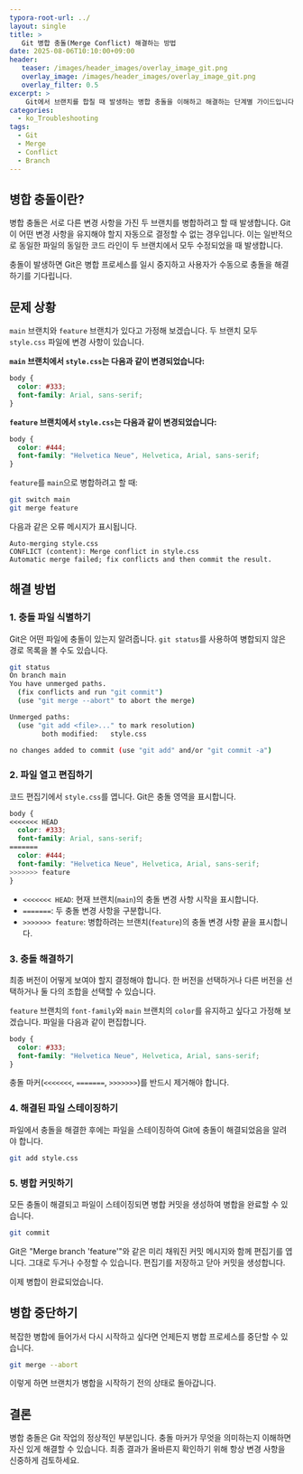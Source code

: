 ```yaml
---
typora-root-url: ../
layout: single
title: >
   Git 병합 충돌(Merge Conflict) 해결하는 방법
date: 2025-08-06T10:10:00+09:00
header:
   teaser: /images/header_images/overlay_image_git.png
   overlay_image: /images/header_images/overlay_image_git.png
   overlay_filter: 0.5
excerpt: >
    Git에서 브랜치를 합칠 때 발생하는 병합 충돌을 이해하고 해결하는 단계별 가이드입니다.
categories:
  - ko_Troubleshooting
tags:
  - Git
  - Merge
  - Conflict
  - Branch
---
```


## 병합 충돌이란?

병합 충돌은 서로 다른 변경 사항을 가진 두 브랜치를 병합하려고 할 때 발생합니다. Git이 어떤 변경 사항을 유지해야 할지 자동으로 결정할 수 없는 경우입니다. 이는 일반적으로 동일한 파일의 동일한 코드 라인이 두 브랜치에서 모두 수정되었을 때 발생합니다.

충돌이 발생하면 Git은 병합 프로세스를 일시 중지하고 사용자가 수동으로 충돌을 해결하기를 기다립니다.

## 문제 상황

`main` 브랜치와 `feature` 브랜치가 있다고 가정해 보겠습니다. 두 브랜치 모두 `style.css` 파일에 변경 사항이 있습니다.

**`main` 브랜치에서 `style.css`는 다음과 같이 변경되었습니다:**
```css
body {
  color: #333;
  font-family: Arial, sans-serif;
}
```

**`feature` 브랜치에서 `style.css`는 다음과 같이 변경되었습니다:**
```css
body {
  color: #444;
  font-family: "Helvetica Neue", Helvetica, Arial, sans-serif;
}
```

`feature`를 `main`으로 병합하려고 할 때:
```bash
git switch main
git merge feature
```

다음과 같은 오류 메시지가 표시됩니다.
```
Auto-merging style.css
CONFLICT (content): Merge conflict in style.css
Automatic merge failed; fix conflicts and then commit the result.
```

## 해결 방법

### 1. 충돌 파일 식별하기

Git은 어떤 파일에 충돌이 있는지 알려줍니다. `git status`를 사용하여 병합되지 않은 경로 목록을 볼 수도 있습니다.

```bash
git status
On branch main
You have unmerged paths.
  (fix conflicts and run "git commit")
  (use "git merge --abort" to abort the merge)

Unmerged paths:
  (use "git add <file>..." to mark resolution)
        both modified:   style.css

no changes added to commit (use "git add" and/or "git commit -a")
```

### 2. 파일 열고 편집하기

코드 편집기에서 `style.css`를 엽니다. Git은 충돌 영역을 표시합니다.

```css
body {
<<<<<<< HEAD
  color: #333;
  font-family: Arial, sans-serif;
=======
  color: #444;
  font-family: "Helvetica Neue", Helvetica, Arial, sans-serif;
>>>>>>> feature
}
```

-   `<<<<<<< HEAD`: 현재 브랜치(`main`)의 충돌 변경 사항 시작을 표시합니다.
-   `=======`: 두 충돌 변경 사항을 구분합니다.
-   `>>>>>>> feature`: 병합하려는 브랜치(`feature`)의 충돌 변경 사항 끝을 표시합니다.

### 3. 충돌 해결하기

최종 버전이 어떻게 보여야 할지 결정해야 합니다. 한 버전을 선택하거나 다른 버전을 선택하거나 둘 다의 조합을 선택할 수 있습니다.

`feature` 브랜치의 `font-family`와 `main` 브랜치의 `color`를 유지하고 싶다고 가정해 보겠습니다. 파일을 다음과 같이 편집합니다.

```css
body {
  color: #333;
  font-family: "Helvetica Neue", Helvetica, Arial, sans-serif;
}
```

충돌 마커(`<<<<<<<`, `=======`, `>>>>>>>`)를 반드시 제거해야 합니다.

### 4. 해결된 파일 스테이징하기

파일에서 충돌을 해결한 후에는 파일을 스테이징하여 Git에 충돌이 해결되었음을 알려야 합니다.

```bash
git add style.css
```

### 5. 병합 커밋하기

모든 충돌이 해결되고 파일이 스테이징되면 병합 커밋을 생성하여 병합을 완료할 수 있습니다.

```bash
git commit
```

Git은 "Merge branch 'feature'"와 같은 미리 채워진 커밋 메시지와 함께 편집기를 엽니다. 그대로 두거나 수정할 수 있습니다. 편집기를 저장하고 닫아 커밋을 생성합니다.

이제 병합이 완료되었습니다.

## 병합 중단하기

복잡한 병합에 들어가서 다시 시작하고 싶다면 언제든지 병합 프로세스를 중단할 수 있습니다.

```bash
git merge --abort
```

이렇게 하면 브랜치가 병합을 시작하기 전의 상태로 돌아갑니다.

## 결론

병합 충돌은 Git 작업의 정상적인 부분입니다. 충돌 마커가 무엇을 의미하는지 이해하면 자신 있게 해결할 수 있습니다. 최종 결과가 올바른지 확인하기 위해 항상 변경 사항을 신중하게 검토하세요.
